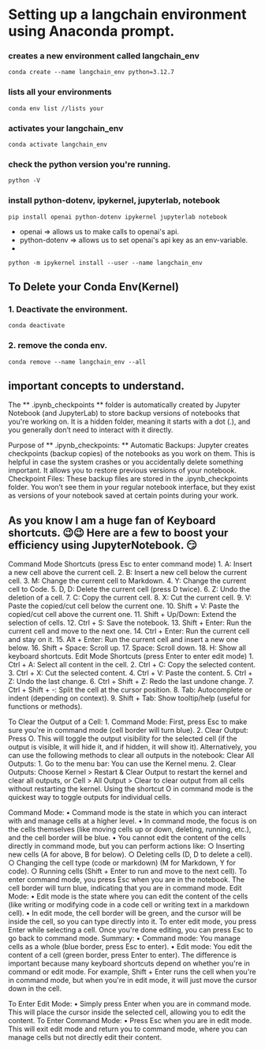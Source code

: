 # Setting up a langchain environment using Anaconda prompt. 
### creates a new environment called langchain_env
```
conda create --name langchain_env python=3.12.7
```
### lists all your environments
```
conda env list //lists your
```
### activates your langchain_env
```
conda activate langchain_env
```
### check the python version you're running. 
```
python -V
```
### install python-dotenv, ipykernel, jupyterlab, notebook
```
pip install openai python-dotenv ipykernel jupyterlab notebook
```
- openai => allows us to make calls to openai's api. 
- python-dotenv => allows us to set openai's api key as an env-variable.
- 
```
python -m ipykernel install --user --name langchain_env
```
## To Delete your Conda Env(Kernel) 
### 1. Deactivate the environment. 
```
conda deactivate
```
### 2. remove the conda env. 
```
conda remove --name langchain_env --all
```

## important concepts to understand. 
The ** .ipynb_checkpoints **  folder is automatically created by Jupyter Notebook (and JupyterLab) to store backup versions of notebooks that you're working on. It is a hidden folder, meaning it starts with a dot (.), and you generally don’t need to interact with it directly.

Purpose of ** .ipynb_checkpoints: **
Automatic Backups: Jupyter creates checkpoints (backup copies) of the notebooks as you work on them. This is helpful in case the system crashes or you accidentally delete something important. It allows you to restore previous versions of your notebook.
Checkpoint Files: These backup files are stored in the .ipynb_checkpoints folder. You won’t see them in your regular notebook interface, but they exist as versions of your notebook saved at certain points during your work.

## As you know I am a huge fan of Keyboard shortcuts. 😉😉 Here are a few to boost your efficiency using JupyterNotebook. 😏
Command Mode Shortcuts (press Esc to enter command mode)
	1. A: Insert a new cell above the current cell.
	2. B: Insert a new cell below the current cell.
	3. M: Change the current cell to Markdown.
	4. Y: Change the current cell to Code.
	5. D, D: Delete the current cell (press D twice).
	6. Z: Undo the deletion of a cell.
	7. C: Copy the current cell.
	8. X: Cut the current cell.
	9. V: Paste the copied/cut cell below the current one.
	10. Shift + V: Paste the copied/cut cell above the current one.
	11. Shift + Up/Down: Extend the selection of cells.
	12. Ctrl + S: Save the notebook.
	13. Shift + Enter: Run the current cell and move to the next one.
	14. Ctrl + Enter: Run the current cell and stay on it.
	15. Alt + Enter: Run the current cell and insert a new one below.
	16. Shift + Space: Scroll up.
	17. Space: Scroll down.
	18. H: Show all keyboard shortcuts.
Edit Mode Shortcuts (press Enter to enter edit mode)
	1. Ctrl + A: Select all content in the cell.
	2. Ctrl + C: Copy the selected content.
	3. Ctrl + X: Cut the selected content.
	4. Ctrl + V: Paste the content.
	5. Ctrl + Z: Undo the last change.
	6. Ctrl + Shift + Z: Redo the last undone change.
	7. Ctrl + Shift + -: Split the cell at the cursor position.
	8. Tab: Autocomplete or indent (depending on context).
	9. Shift + Tab: Show tooltip/help (useful for functions or methods).

To Clear the Output of a Cell:
	1. Command Mode: First, press Esc to make sure you're in command mode (cell border will turn blue).
	2. Clear Output: Press O. This will toggle the output visibility for the selected cell (if the output is visible, it will hide it, and if hidden, it will show it).
Alternatively, you can use the following methods to clear all outputs in the notebook:
Clear All Outputs:
	1. Go to the menu bar: You can use the Kernel menu.
	2. Clear Outputs: Choose Kernel > Restart & Clear Output to restart the kernel and clear all outputs, or Cell > All Output > Clear to clear output from all cells without restarting the kernel.
Using the shortcut O in command mode is the quickest way to toggle outputs for individual cells.

Command Mode:
	• Command mode is the state in which you can interact with and manage cells at a higher level.
	• In command mode, the focus is on the cells themselves (like moving cells up or down, deleting, running, etc.), and the cell border will be blue.
	• You cannot edit the content of the cells directly in command mode, but you can perform actions like:
		○ Inserting new cells (A for above, B for below).
		○ Deleting cells (D, D to delete a cell).
		○ Changing the cell type (code or markdown) (M for Markdown, Y for code).
		○ Running cells (Shift + Enter to run and move to the next cell).
To enter command mode, you press Esc when you are in the notebook. The cell border will turn blue, indicating that you are in command mode.
Edit Mode:
	• Edit mode is the state where you can edit the content of the cells (like writing or modifying code in a code cell or writing text in a markdown cell).
	• In edit mode, the cell border will be green, and the cursor will be inside the cell, so you can type directly into it.
To enter edit mode, you press Enter while selecting a cell. Once you're done editing, you can press Esc to go back to command mode.
Summary:
	• Command mode: You manage cells as a whole (blue border, press Esc to enter).
	• Edit mode: You edit the content of a cell (green border, press Enter to enter).
The difference is important because many keyboard shortcuts depend on whether you're in command or edit mode. For example, Shift + Enter runs the cell when you're in command mode, but when you're in edit mode, it will just move the cursor down in the cell.

To Enter Edit Mode:
	• Simply press Enter when you are in command mode. This will place the cursor inside the selected cell, allowing you to edit the content.
To Enter Command Mode:
	• Press Esc when you are in edit mode. This will exit edit mode and return you to command mode, where you can manage cells but not directly edit their content.

